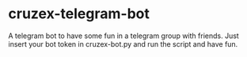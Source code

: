 # cruzex-telegram-bot
 A telegram bot to have some fun in a telegram group with friends.
 Just insert your bot token in cruzex-bot.py and run the script and have fun.
